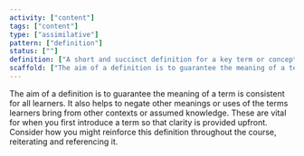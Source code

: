 ```yaml
---
activity: ["content"]
tags: ["content"]
type: ["assimilative"]
pattern: ["definition"]
status: [""]
definition: ["A short and succinct definition for a key term or concept. If you can include a link to a source or expanded definition."]
scaffold: ["The aim of a definition is to guarantee the meaning of a term is consistent for all learners. It also helps to negate other meanings or uses of the terms learners bring from other contexts or assumed knowledge. These are vital for when you first introduce a term so that clarity is provided upfront. Consider how you might reinforce this definition throughout the course, reiterating and referencing it. "]
---
```


The aim of a definition is to guarantee the meaning of a term is consistent for all learners. It also helps to negate other meanings or uses of the terms learners bring from other contexts or assumed knowledge. These are vital for when you first introduce a term so that clarity is provided upfront. Consider how you might reinforce this definition throughout the course, reiterating and referencing it.
